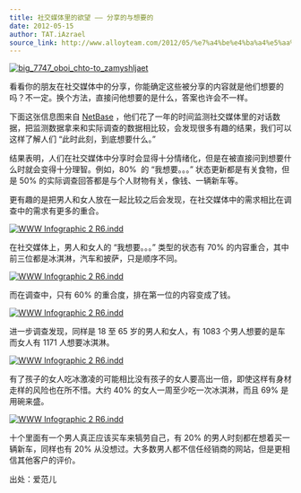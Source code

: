 ```yaml
---
title: 社交媒体里的欲望 —— 分享的与想要的
date: 2012-05-15
author: TAT.iAzrael
source_link: http://www.alloyteam.com/2012/05/%e7%a4%be%e4%ba%a4%e5%aa%92%e4%bd%93%e9%87%8c%e7%9a%84%e6%ac%b2%e6%9c%9b-%e5%88%86%e4%ba%ab%e7%9a%84%e4%b8%8e%e6%83%b3%e8%a6%81%e7%9a%84/
---
```


<!-- {% raw %} - for jekyll -->

[![](http://www.alloyteam.com/wp-content/uploads/auto_save_image/2012/05/092150QYQ.jpg "big_7747_oboi_chto-to_zamyshljaet")](http://www.alloyteam.com/?attachment_id=88393)

看看你的朋友在社交媒体中的分享，你能确定这些被分享的内容就是他们想要的吗？不一定。换个方法，直接问他想要的是什么，答案也许会不一样。

下面这张信息图来自 [NetBase](http://www.netbase.com/) ，他们花了一年的时间监测社交媒体里的对话数据，把监测数据拿来和实际调查的数据相比较，会发现很多有趣的结果，我们可以这样了解人们 “此时此刻，到底想要什么。”

结果表明，人们在社交媒体中分享时会显得十分情绪化，但是在被直接问到想要什么时就会变得十分理智。例如，80%  的 “我想要。。。” 状态更新都是有关食物，但是 50% 的实际调查回答都是与个人财物有关，像钱、一辆新车等。

更有趣的是把男人和女人放在一起比较之后会发现，在社交媒体中的需求相比在调查中的需求有更多的重合。

[![](http://www.alloyteam.com/wp-content/uploads/auto_save_image/2012/05/09215119M.jpg "WWW Infographic 2 R6.indd")](http://www.alloyteam.com/?attachment_id=88337)

在社交媒体上，男人和女人的 “我想要。。。” 类型的状态有 70% 的内容重合，其中前三位都是冰淇淋，汽车和披萨，只是顺序不同。

[![](http://www.alloyteam.com/wp-content/uploads/auto_save_image/2012/05/092152m9t.jpg "WWW Infographic 2 R6.indd")](http://www.alloyteam.com/?attachment_id=88339)

而在调查中，只有 60% 的重合度，排在第一位的内容变成了钱。

[![](http://www.alloyteam.com/wp-content/uploads/auto_save_image/2012/05/092155qvR.jpg "WWW Infographic 2 R6.indd")](http://www.alloyteam.com/?attachment_id=88341)

进一步调查发现，同样是 18 至 65 岁的男人和女人，有 1083 个男人想要的是车而女人有 1171 人想要冰淇淋。

[![](http://www.alloyteam.com/wp-content/uploads/auto_save_image/2012/05/092157xZl.jpg "WWW Infographic 2 R6.indd")](http://www.alloyteam.com/?attachment_id=88355)

有了孩子的女人吃冰激凌的可能相比没有孩子的女人要高出一倍，即使这样有身材走样的风险也在所不惜。大约 40% 的女人一周至少吃一次冰淇淋，而且 69% 是用碗来盛。

[![](http://www.alloyteam.com/wp-content/uploads/auto_save_image/2012/05/092159CL2.jpg "WWW Infographic 2 R6.indd")](http://www.alloyteam.com/?attachment_id=88361)

十个里面有一个男人真正应该买车来犒劳自己，有 20% 的男人时刻都在想着买一辆新车，同样也有 20% 从没想过。大多数男人都不信任经销商的网站，但是更相信其他客户的评价。

出处：爱范儿

<!-- {% endraw %} - for jekyll -->